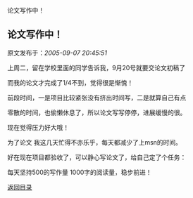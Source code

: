 论文写作中！
## 论文写作中！

 原文发布于：*2005-09-07 20:45:51*

 

   上周二，留在学校里面的同学告诉我，9月20号就要交论文初稿了

而我的论文才完成了1/4不到，觉得很是惭愧！

前段时间，一是项目比较紧张没有挤出时间写，二是就算自己有点

零散的时间，也偷懒休息了，所以论文写写停停，进展缓慢的很。

现在觉得压力好大哦！

 

   为了论文
我这几天忙得不亦乐乎，每天都减少了上msn的时间。

好在现在项目都验收了，可以静心写论文了，给自己定了个任务：

每天坚持500的写作量 1000字的阅读量，稳步前进！

[返回目录](index.html)
